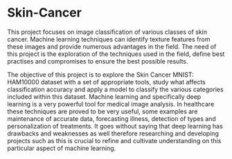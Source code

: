 # Skin-Cancer
This project focuses on image classification of various classes of skin cancer. Machine learning techniques can
identify texture features from these images and provide numerous advantages in the field. The need of this
project is the exploration of the techniques used in the field, define best practises and compromises to ensure
the best possible results.

The objective of this project is to explore the Skin Cancer MNIST: HAM10000 dataset with a set of appropriate
tools, study what affects classification accuracy and apply a model to classify the various categories included
within this dataset. Machine learning and specifically deep learning is a very powerful tool for medical image
analysis. In healthcare these techniques are proved to be very useful, some examples are maintenance of
accurate data, forecasting illness, detection of types and personalization of treatments. It goes without saying
that deep learning has drawbacks and weaknesses as well therefore researching and developing projects such as
this is crucial to refine and cultivate understanding on this particular aspect of machine learning.
